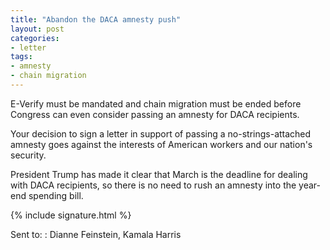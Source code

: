 ```yaml
---
title: "Abandon the DACA amnesty push"
layout: post
categories:
- letter
tags:
- amnesty
- chain migration
---
```


E-Verify must be mandated and chain migration must be ended before Congress can even consider passing an amnesty for DACA recipients.

Your decision to sign a letter in support of passing a no-strings-attached amnesty goes against the interests of American workers and our nation's security.

President Trump has made it clear that March is the deadline for dealing with DACA recipients, so there is no need to rush an amnesty into the year-end spending bill.

{% include signature.html %}

Sent to:
: Dianne Feinstein, Kamala Harris
